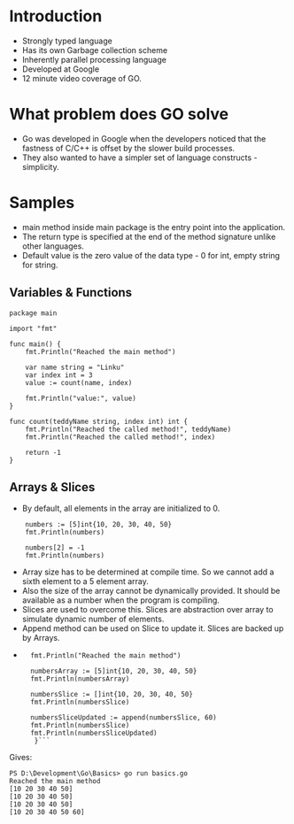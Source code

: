 # Introduction
- Strongly typed language
- Has its own Garbage collection scheme
- Inherently parallel processing language
- Developed at Google
- 12 minute video coverage of GO.

# What problem does GO solve
- Go was developed in Google when the developers noticed that the fastness of C/C++ is offset by the slower build processes.
- They also wanted to have a simpler set of language constructs - simplicity.

# Samples
- main method inside main package is the entry point into the application.
- The return type is specified at the end of the method signature unlike other languages.
- Default value is the zero value of the data type - 0 for int, empty string for string.

## Variables & Functions 
```
package main

import "fmt"

func main() {
	fmt.Println("Reached the main method")

	var name string = "Linku"
	var index int = 3
	value := count(name, index)

	fmt.Println("value:", value)
}

func count(teddyName string, index int) int {
	fmt.Println("Reached the called method!", teddyName)
	fmt.Println("Reached the called method!", index)

	return -1
}
```

## Arrays & Slices
- By default, all elements in the array are initialized to 0.
```
	numbers := [5]int{10, 20, 30, 40, 50}
	fmt.Println(numbers)

	numbers[2] = -1
	fmt.Println(numbers)
```
- Array size has to be determined at compile time. So we cannot add a sixth element to a 5 element array.
- Also the size of the array cannot be dynamically provided. It should be available as a number when the program is compiling.
- Slices are used to overcome this. Slices are abstraction over array to simulate dynamic number of elements.
- Append method can be used on Slice to update it. Slices are backed up by Arrays.
- ```func main() {
	fmt.Println("Reached the main method")

	numbersArray := [5]int{10, 20, 30, 40, 50}
	fmt.Println(numbersArray)

	numbersSlice := []int{10, 20, 30, 40, 50}
	fmt.Println(numbersSlice)

	numbersSliceUpdated := append(numbersSlice, 60)
	fmt.Println(numbersSlice)
	fmt.Println(numbersSliceUpdated)
     }```
Gives:
```
PS D:\Development\Go\Basics> go run basics.go
Reached the main method
[10 20 30 40 50]
[10 20 30 40 50]
[10 20 30 40 50]
[10 20 30 40 50 60]
```


